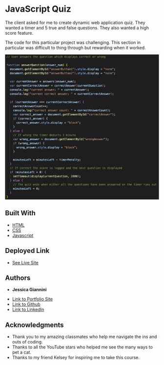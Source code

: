 # JavaScript Quiz

The client asked for me to create dynamic web application quiz. They wanted a timer and 5 true and false questions. They also wanted a high score feature.

The code for this particular project was challenging. This section in particular was difficult to thing through but rewarding when it worked.

![JavaScript](/img/ScreenShotQuizMe.png)

## Built With

- [HTML](https://developer.mozilla.org/en-US/docs/Web/HTML)
- [CSS](https://developer.mozilla.org/en-US/docs/Web/CSS)
- [Javascript](https://developer.mozilla.org/en-US/docs/Web/JavaScript)

## Deployed Link

- [See Live Site](https://github.com/JessGiannini/QuizMe)

## Authors

- **Jessica Giannini**

* [Link to Portfolio Site](https://jessgiannini.github.io/WebDeveloperPortfolio/)
* [Link to Github](https://github.com/jessgiannini)
* [Link to LinkedIn](https://www.linkedin.com/in/jessica-aletta-giannini-155b1310/)

## Acknowledgments

- Thank you to my amazing classmates who help me navigate the ins and outs of coding.
- Thanks to all the YouTube stars who helped me see the many ways to pet a cat.
- Thanks to my friend Kelsey for inspiring me to take this course.
